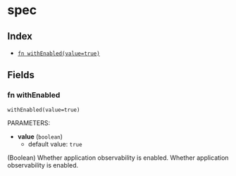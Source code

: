 # spec



## Index

* [`fn withEnabled(value=true)`](#fn-withenabled)

## Fields

### fn withEnabled

```jsonnet
withEnabled(value=true)
```

PARAMETERS:

* **value** (`boolean`)
   - default value: `true`

(Boolean) Whether application observability is enabled.
Whether application observability is enabled.